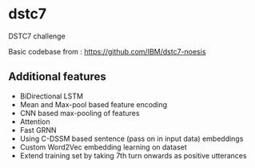 # dstc7
DSTC7 challenge

Basic codebase from : https://github.com/IBM/dstc7-noesis

## Additional features

* BiDirectional LSTM
* Mean and Max-pool based feature encoding
* CNN based max-pooling of features
* Attention
* Fast GRNN
* Using C-DSSM based sentence (pass on in input data) embeddings 
* Custom Word2Vec embedding learning on dataset
* Extend training set by taking 7th turn onwards as positive utterances
